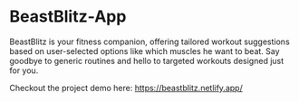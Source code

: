 # BeastBlitz-App
BeastBlitz is your fitness companion, offering tailored workout suggestions based on user-selected options like which muscles he want to beat. Say goodbye to generic routines and hello to targeted workouts designed just for you.

Checkout the project demo here: https://beastblitz.netlify.app/
